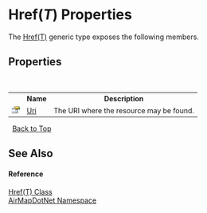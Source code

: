 # Href(*T*) Properties
 

The <a href="T_AirMapDotNet_Href_1">Href(T)</a> generic type exposes the following members.


## Properties
&nbsp;<table><tr><th></th><th>Name</th><th>Description</th></tr><tr><td>![Public property](media/pubproperty.gif "Public property")</td><td><a href="P_AirMapDotNet_Href_1_Uri">Uri</a></td><td>
The URI where the resource may be found.</td></tr></table>&nbsp;
<a href="#href(*t*)-properties">Back to Top</a>

## See Also


#### Reference
<a href="T_AirMapDotNet_Href_1">Href(T) Class</a><br /><a href="N_AirMapDotNet">AirMapDotNet Namespace</a><br />